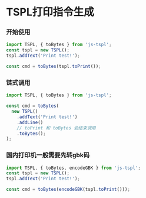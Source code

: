 # TSPL打印指令生成

### 开始使用

```typescript
import TSPL, { toBytes } from 'js-tspl';
const tspl = new TSPL();
tspl.addText('Print test!');

const cmd = toBytes(tspl.toPrint());

```

### 链式调用

```typescript
import TSPL, { toBytes } from 'js-tspl';

const cmd = toBytes(
  new TSPL()
    .addText('Print test!')
    .addLine()
    // toPrint 和 toBytes 会结束调用
    .toBytes();
);

```
### 国内打印机一般需要先转gbk码
```typescript
import TSPL, { toBytes, encodeGBK } from 'js-tspl';
const tspl = new TSPL();
tspl.addText('Print test!');

const cmd = toBytes(encodeGBK(tspl.toPrint()));

```
